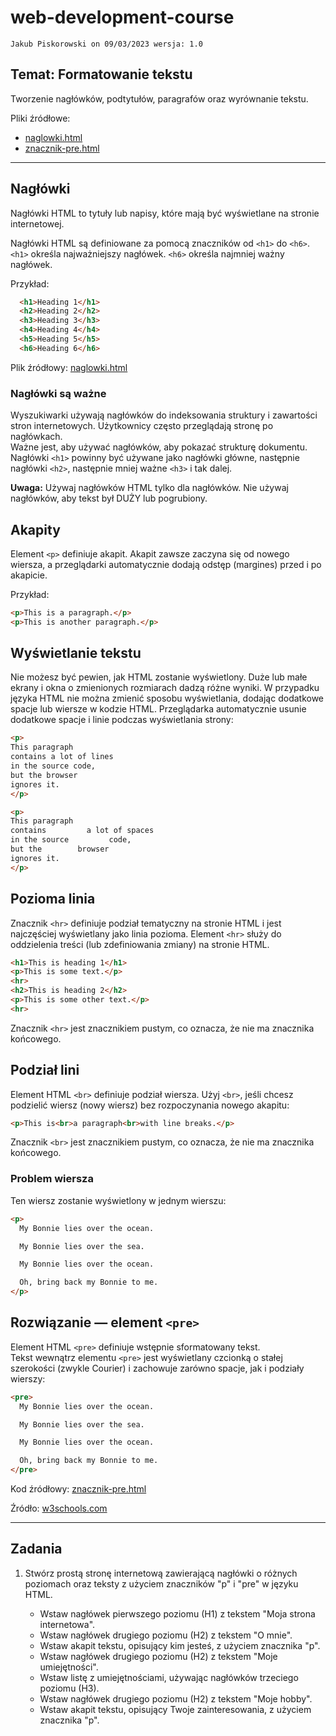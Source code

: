 # web-development-course

`Jakub Piskorowski on 09/03/2023 wersja: 1.0`

## Temat: Formatowanie tekstu

Tworzenie nagłówków, podtytułów, paragrafów oraz wyrównanie tekstu. 

Pliki źródłowe:
- [naglowki.html](naglowki.html)
- [znacznik-pre.html](znacznik-pre.html)

---

## Nagłówki

Nagłówki HTML to tytuły lub napisy, które mają być wyświetlane na stronie internetowej.

Nagłówki HTML są definiowane za pomocą znaczników od `<h1>` do `<h6>`. `<h1>` określa najważniejszy nagłówek. `<h6>` określa najmniej ważny nagłówek.

Przykład: 
``` HTML
  <h1>Heading 1</h1>
  <h2>Heading 2</h2>
  <h3>Heading 3</h3>
  <h4>Heading 4</h4>
  <h5>Heading 5</h5>
  <h6>Heading 6</h6>
```
Plik źródłowy: [naglowki.html](naglowki.html)

### Nagłówki są ważne

Wyszukiwarki używają nagłówków do indeksowania struktury i zawartości stron internetowych. Użytkownicy często przeglądają stronę po nagłówkach.  
Ważne jest, aby używać nagłówków, aby pokazać strukturę dokumentu. Nagłówki `<h1>` powinny być używane jako nagłówki główne, następnie nagłówki `<h2>`, następnie mniej ważne `<h3>` i tak dalej.

**Uwaga:** Używaj nagłówków HTML tylko dla nagłówków. Nie używaj nagłówków, aby tekst był DUŻY lub pogrubiony.

## Akapity

Element `<p>` definiuje akapit. Akapit zawsze zaczyna się od nowego wiersza, a przeglądarki automatycznie dodają odstęp (margines) przed i po akapicie.

Przykład:
```HTML
<p>This is a paragraph.</p>
<p>This is another paragraph.</p>
```

## Wyświetlanie tekstu

Nie możesz być pewien, jak HTML zostanie wyświetlony. Duże lub małe ekrany i okna o zmienionych rozmiarach dadzą różne wyniki. W przypadku języka HTML nie można zmienić sposobu wyświetlania, dodając dodatkowe spacje lub wiersze w kodzie HTML. Przeglądarka automatycznie usunie dodatkowe spacje i linie podczas wyświetlania strony:
``` HTML
<p>
This paragraph
contains a lot of lines
in the source code,
but the browser
ignores it.
</p>

<p>
This paragraph
contains         a lot of spaces
in the source         code,
but the        browser
ignores it.
</p>
```

## Pozioma linia

Znacznik `<hr>` definiuje podział tematyczny na stronie HTML i jest najczęściej wyświetlany jako linia pozioma. Element `<hr>` służy do oddzielenia treści (lub zdefiniowania zmiany) na stronie HTML. 

``` HTML
<h1>This is heading 1</h1>
<p>This is some text.</p>
<hr>
<h2>This is heading 2</h2>
<p>This is some other text.</p>
<hr>
```

Znacznik `<hr>` jest znacznikiem pustym, co oznacza, że ​​nie ma znacznika końcowego.

## Podział lini 

Element HTML `<br>` definiuje podział wiersza. Użyj `<br>`, jeśli chcesz podzielić wiersz (nowy wiersz) bez rozpoczynania nowego akapitu:

``` HTML
<p>This is<br>a paragraph<br>with line breaks.</p>
```

Znacznik `<br>` jest znacznikiem pustym, co oznacza, że ​​nie ma znacznika końcowego.

### Problem wiersza 

Ten wiersz zostanie wyświetlony w jednym wierszu:
``` HTML
<p>
  My Bonnie lies over the ocean.

  My Bonnie lies over the sea.

  My Bonnie lies over the ocean.

  Oh, bring back my Bonnie to me.
</p>
```

## Rozwiązanie — element `<pre>`

Element HTML `<pre>` definiuje wstępnie sformatowany tekst.  
Tekst wewnątrz elementu `<pre>` jest wyświetlany czcionką o stałej szerokości (zwykle Courier) i zachowuje zarówno spacje, jak i podziały wierszy:

``` HTML
<pre>
  My Bonnie lies over the ocean.

  My Bonnie lies over the sea.

  My Bonnie lies over the ocean.

  Oh, bring back my Bonnie to me.
</pre>
```
Kod źródłowy: [znacznik-pre.html](znacznik-pre.html)


Źródło: [w3schools.com](https://w3schools.com/html)

--- 

## Zadania

1. Stwórz prostą stronę internetową zawierającą nagłówki o różnych poziomach oraz teksty z użyciem znaczników "p" i "pre" w języku HTML.

   - Wstaw nagłówek pierwszego poziomu (H1) z tekstem "Moja strona internetowa".
   - Wstaw nagłówek drugiego poziomu (H2) z tekstem "O mnie".
   - Wstaw akapit tekstu, opisujący kim jesteś, z użyciem znacznika "p".
   - Wstaw nagłówek drugiego poziomu (H2) z tekstem "Moje umiejętności".
   - Wstaw listę z umiejętnościami, używając nagłówków trzeciego poziomu (H3).
   - Wstaw nagłówek drugiego poziomu (H2) z tekstem "Moje hobby".
   - Wstaw akapit tekstu, opisujący Twoje zainteresowania, z użyciem znacznika "p".
